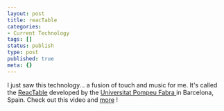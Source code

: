```yaml
---
layout: post
title: reacTable
categories:
- Current Technology
tags: []
status: publish
type: post
published: true
meta: {}
---
```

I just saw this technology... a fusion of touch and music for me. It's called the <a href="http://en.wikipedia.org/wiki/ReacTable">ReacTable</a> developed by the <a href="http://en.wikipedia.org/wiki/Universitat_Pompeu_Fabra">Universitat Pompeu Fabra </a>in Barcelona, Spain. Check out this video and <a href="http://www.youtube.com/results?search_query=reactable">more</a> !

<object width="425" height="350"><param name="movie" value="http://www.youtube.com/v/MPG-LYoW27E"></param><param name="wmode" value="transparent"></param><embed src="http://www.youtube.com/v/MPG-LYoW27E" type="application/x-shockwave-flash" wmode="transparent" width="425" height="350"></embed></object>
